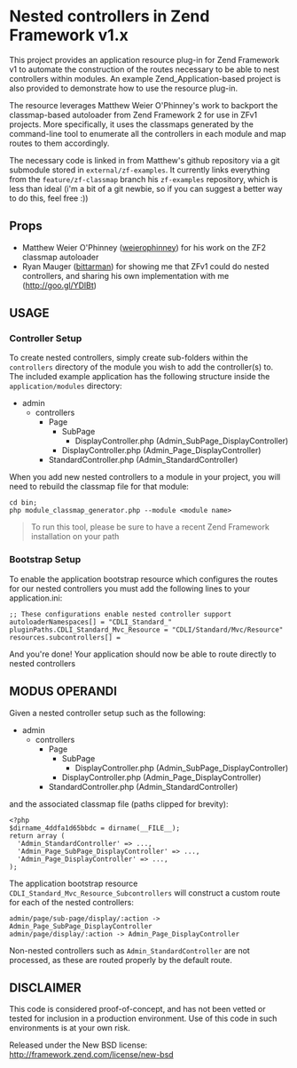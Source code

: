 Nested controllers in Zend Framework v1.x
=========================================

This project provides an application resource plug-in for Zend Framework v1 
to automate the construction of the routes necessary to be able to nest 
controllers within modules.  An example Zend_Application-based project is 
also provided to demonstrate how to use the resource plug-in.

The resource leverages Matthew Weier O'Phinney's work to backport the
classmap-based autoloader from Zend Framework 2 for use in ZFv1 projects. More
specifically, it uses the classmaps generated by the command-line tool to enumerate
all the controllers in each module and map routes to them accordingly.

The necessary code is linked in from Matthew's github repository via a git submodule
stored in `external/zf-examples`.  It currently links everything from the 
`feature/zf-classmap` branch his `zf-examples` repository, which is less than ideal
(i'm a bit of a git newbie, so if you can suggest a better way to do this, feel
free :))

## Props ##

* Matthew Weier O'Phinney ([weierophinney](http://github.com/weierophinney)) for his work on the ZF2 classmap autoloader
* Ryan Mauger ([bittarman](http://github.com/bittarman)) for showing me that ZFv1 could do nested controllers, and sharing his
  own implementation with me (http://goo.gl/YDlBt)

USAGE
-----

### Controller Setup ###

To create nested controllers, simply create sub-folders within the `controllers`
directory of the module you wish to add the controller(s) to.  The included example
application has the following structure inside the `application/modules` directory:

* admin
    * controllers
        * Page
            * SubPage
                * DisplayController.php   (Admin_SubPage_DisplayController)
            * DisplayController.php   (Admin_Page_DisplayController)
        * StandardController.php  (Admin_StandardController)

When you add new nested controllers to a module in your project, you will need
to rebuild the classmap file for that module:

    cd bin;
    php module_classmap_generator.php --module <module name>

> To run this tool, please be sure to have a recent Zend Framework installation
> on your path

### Bootstrap Setup ###

To enable the application bootstrap resource which configures the routes for
our nested controllers you must add the following lines to your application.ini:

    ;; These configurations enable nested controller support
    autoloaderNamespaces[] = "CDLI_Standard_"
    pluginPaths.CDLI_Standard_Mvc_Resource = "CDLI/Standard/Mvc/Resource"
    resources.subcontrollers[] =

And you're done!  Your application should now be able to route directly to 
nested controllers

MODUS OPERANDI
--------------

Given a nested controller setup such as the following:

* admin
    * controllers
        * Page
            * SubPage
                * DisplayController.php   (Admin_SubPage_DisplayController)
            * DisplayController.php   (Admin_Page_DisplayController)
        * StandardController.php  (Admin_StandardController)

and the associated classmap file (paths clipped for brevity):

    <?php
    $dirname_4ddfa1d65bbdc = dirname(__FILE__);
    return array (
      'Admin_StandardController' => ...,
      'Admin_Page_SubPage_DisplayController' => ...,
      'Admin_Page_DisplayController' => ...,
    );

The application bootstrap resource `CDLI_Standard_Mvc_Resource_Subcontrollers` will
construct a custom route for each of the nested controllers:

    admin/page/sub-page/display/:action -> Admin_Page_SubPage_DisplayController
    admin/page/display/:action -> Admin_Page_DisplayController

Non-nested controllers such as `Admin_StandardController` are not processed, as these
are routed properly by the default route.

DISCLAIMER
----------

This code is considered proof-of-concept, and has not been vetted or tested for
inclusion in a production environment.  Use of this code in such environments is
at your own risk. 

Released under the New BSD license:
http://framework.zend.com/license/new-bsd